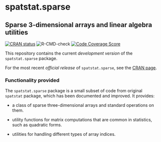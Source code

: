 # spatstat.sparse

## Sparse 3-dimensional arrays and linear algebra utilities

[![CRAN status](http://www.r-pkg.org/badges/version/spatstat.sparse)](http://cran.r-project.org/web/packages/spatstat.sparse)
![R-CMD-check](https://github.com/spatstat/spatstat.sparse/workflows/R-CMD-check/badge.svg)
[![Code Coverage Score](https://codecov.io/github/spatstat/spatstat.sparse/coverage.svg?branch=master)](https://codecov.io/github/spatstat/spatstat.sparse?branch=master)

This repository contains the current _development version_ of the
`spatstat.sparse` package.

For the most recent _official release_ of `spatstat.sparse`,
see the [CRAN page](https://cran.r-project.org/web/packages/spatstat.sparse). 

### Functionality provided

The `spatstat.sparse` package is a small subset of code from
original `spatstat` package, which has been documented and improved.
It provides:

  - a class of sparse three-dimensional arrays
    and standard operations on them.

  - utility functions for matrix computations
    that are common in statistics,
    such as quadratic forms.

  - utilities for handling different types of array indices.